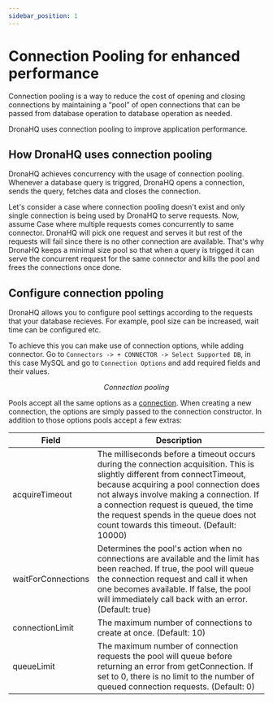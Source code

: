 ```yaml
---
sidebar_position: 1
---
```


# Connection Pooling for enhanced performance

Connection pooling is a way to reduce the cost of opening and closing connections by maintaining a “pool” of open connections that can be passed from database operation to database operation as needed.

DronaHQ uses connection pooling to improve application performance.

## How DronaHQ uses connection pooling
DronaHQ achieves concurrency with the usage of connection pooling. Whenever a database query is triggred, DronaHQ opens a connection, sends the query, fetches data and closes the connection.

Let's consider a case where connection pooling doesn't exist and only single connection is being used by DronaHQ to serve requests.
Now, assume Case where multiple requests comes concurrently to same connector. DronaHQ will pick one request and serves it but rest of the requests will fail since there is no other connection are available. That's why DronaHQ keeps a minimal size pool so that when a query is trigged it can serve the concurrent request for the same connector and kills the pool and frees the connections once done.

## Configure connection ppoling
DronaHQ allows you to configure pool settings according to the requests that your database recieves. For example, pool size can be increased, wait time can be configured etc.

To achieve this you can make use of connection options, while adding connector. Go to `Connectors -> + CONNECTOR -> Select Supported DB`, in this case MySQL and go to `Connection Options` and add required fields and their values.

<figure>
  <Thumbnail src="/img/connecting-datasource/concepts/connection_pooling.png" alt="Connection pooling" width='75%' />
  <figcaption align = "center"><i>Connection pooling</i></figcaption>
</figure>

Pools accept all the same options as a [connection](https://github.com/mysqljs/mysql#connection-options). When creating a new connection, the options are simply passed to the connection constructor. In addition to those options pools accept a few extras:

| Field  | Description                                                                                           |
|-------|-------------------------------------------------------------------------------------------------------|
| acquireTimeout  | The milliseconds before a timeout occurs during the connection acquisition. This is slightly different from connectTimeout, because acquiring a pool connection does not always involve making a connection. If a connection request is queued, the time the request spends in the queue does not count towards this timeout. (Default: 10000) 
| waitForConnections | Determines the pool's action when no connections are available and the limit has been reached. If true, the pool will queue the connection request and call it when one becomes available. If false, the pool will immediately call back with an error. (Default: true)
| connectionLimit | The maximum number of connections to create at once. (Default: 10)
| queueLimit | The maximum number of connection requests the pool will queue before returning an error from getConnection. If set to 0, there is no limit to the number of queued connection requests. (Default: 0)|

